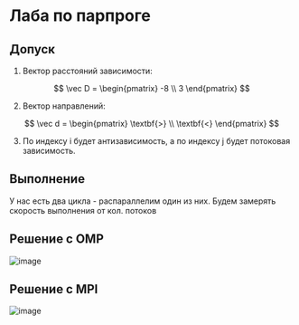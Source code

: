 # Лаба по парпроге

## Допуск

1. Вектор расстояний зависимости:

$$
\vec D = \begin{pmatrix}
-8 \\
3
\end{pmatrix}
$$

2. Вектор направлений:

$$
\vec d = \begin{pmatrix}
\textbf{>} \\
\textbf{<}
\end{pmatrix}
$$

3. По индексу i будет антизависимость, а по индексу j будет потоковая зависимость.

## Выполнение

У нас есть два цикла - распараллелим один из них.
Будем замерять скорость выполнения от кол. потоков

## Решение с OMP

![image](https://user-images.githubusercontent.com/25401699/204332359-7ea14c88-4840-4b3c-b451-b70cdf005a7f.png)

## Решение с MPI

![image](https://user-images.githubusercontent.com/25401699/206217469-577d09f1-1e44-4236-9bc2-1694bbfddeea.png)
